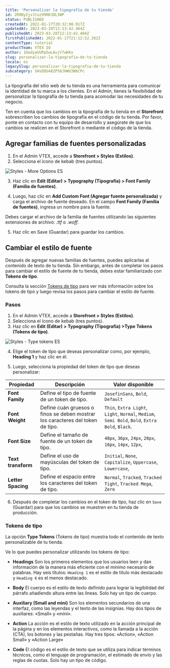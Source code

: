 ```yaml
---
title: 'Personalizar la tipografía de tu tienda'
id: 2R0ByIjvJtuz99RK3OL5WP
status: PUBLISHED
createdAt: 2022-01-17T20:32:00.917Z
updatedAt: 2023-03-28T12:13:42.484Z
publishedAt: 2023-03-28T12:13:42.484Z
firstPublishedAt: 2022-01-17T21:12:52.262Z
contentType: tutorial
productTeam: VTEX IO
author: 1DedyaVUPp5wLAvjY7wKKv
slug: personalizar-la-tipografia-de-tu-tienda
locale: es
legacySlug: personalizar-la-tipografia-de-tu-tienda
subcategory: 5HsDDU48ZP58JHWU3WbCPc
---
```


La tipografía del sitio web de tu tienda es una herramienta para comunicar la identidad de tu marca a los clientes. 
En el Admin, tienes la flexibilidad de personalizar la tipografía de tu tienda para acomodar las necesidades de tu negocio.

<div class="alert alert-warning">
  <p>Ten en cuenta que los cambios en la tipografía de tu tienda en el <b>Storefront</b> sobrescriben los cambios de tipografía en el código de tu tienda. Por favor, ponte en contacto con tu equipo de desarrollo y asegúrate de que los cambios se realicen en el Storefront o mediante el código de la tienda.</p>
</div>

## Agregar familias de fuentes personalizadas

1. En el Admin VTEX, accede a **Storefront > Styles (Estilos)**.
2. Selecciona el ícono de kebab (tres puntos).

![Styles - More Options ES](//images.ctfassets.net/alneenqid6w5/7qhmfxaMzZ8Aw0F6mygs2i/f58a158cd09d76ad56efc3876b742e2e/styles-two-es.png)

3. Haz clic en **Edit (Editar) > Typography (Tipografía) > Font Family (Familia de fuentes)**.

4. Luego, haz clic en **Add Custom Font (Agregar fuente personalizada)** y carga el archivo de fuente deseado. En el campo **Font Family (Familia de fuentes)**, ingresa un nombre para la fuente.

<div class="alert alert-warning">
  <p>Debes cargar el archivo de la familia de fuentes utilizando las siguientes extensiones de archivo: <i>.ttf</i> o <i>.woff</i>.</p>
</div>

5. Haz clic en Save (Guardar) para guardar los cambios. 

## Cambiar el estilo de fuente

Después de agregar nuevas familias de fuentes, puedes aplicarlas al contenido de texto de tu tienda. Sin embargo, antes de completar los pasos para cambiar el estilo de fuente de tu tienda, debes estar familiarizado con **Tokens de tipo**.

Consulta la sección [Tokens de tipo](#type-tokens) para ver más información sobre los tokens de tipo y luego revisa los pasos para cambiar el estilo de fuente.

### Pasos

1. En el Admin VTEX, accede a **Storefront > Styles (Estilos)**.
2. Selecciona el ícono de kebab (tres puntos).
3. Haz clic en **Edit (Editar) > Typography (Tipografía) >Type Tokens (Tokens de tipo)**.

![Styles - Type tokens ES](//images.ctfassets.net/alneenqid6w5/6kw7SMB36fZsS0SKX00Kss/45b1dfaa49adb3535975be65b03938bf/styles-three-es.gif)

4. Elige el token de tipo que deseas personalizar como, por ejemplo, **Heading 1** y haz clic en él.

5. Luego, selecciona la propiedad del token de tipo que deseas personalizar:

| Propiedad | Descripción | Valor disponible |
| ----------- | --------------- | ----------------- |
| __Font Family__ | Define el tipo de fuente de un token de tipo. | `JosefinSans`, `Bold`, `Default` |
| __Font Weight__ | Define cuán gruesos o finos se deben mostrar los caracteres del token de tipo. | `Thin`, `Extra Light`, `Light`, `Normal`, `Medium`, `Semi Bold`, `Bold`, `Extra Bold`, `Black`.   |
| __Font Size__ | Define el tamaño de fuente de un token de tipo. | `48px`, `36px`, `24px`, `20px`, `16px`, `14px`, `12px`,  |
| __Text transform__ | Define el uso de mayúsculas del token de tipo. | `Initial`, `None`, `Capitalize`, `Uppercase`, `Lowercase`,  |
| __Letter Spacing__ | Define el espacio entre los caracteres del token de tipo. | `Normal`, `Tracked`, `Tracked Tight`, `Tracked Mega`, `Zero` |

6. Después de completar los cambios en el token de tipo, haz clic en `Save` (Guardar) para que los cambios se muestren en tu tienda de producción.

### Tokens de tipo

La opción **Type Tokens** (Tokens de tipo) muestra todo el contenido de texto personalizable de tu tienda. 

Ve lo que puedes personalizar utilizando los tokens de tipo:

- **Headings**
Son los primeros elementos que los usuarios leen y dan información de la manera más eficiente con el mínimo necesario de palabras. Hay seis títulos: `Heading 1` es el estilo de título más destacado y `Heading 6` es el menos destacado.

- **Body**
El cuerpo es el estilo de texto definido para lograr la legibilidad del párrafo añadiendo altura entre las líneas. Solo hay un tipo de cuerpo.

- **Auxiliary (Small and mini)**
Son los elementos secundarios de una interfaz, como las leyendas y el texto de las insignias. Hay dos tipos de auxiliares: «Small» y «mini».

- **Action**
La acción es el estilo de texto utilizado en la acción principal de la página y en los elementos interactivos, como la llamada a la acción (CTA), los botones y las pestañas. Hay tres tipos: «Action», «Action Small» y «Action Large»

- **Code**
El código es el estilo de texto que se utiliza para indicar términos técnicos, como el lenguaje de programación, el estimado de envío y las reglas de cuotas. Solo hay un tipo de código. 
